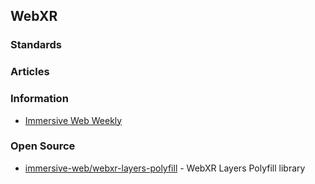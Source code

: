 ## WebXR


### Standards



### Articles


### Information
- [Immersive Web Weekly](https://immersivewebweekly.com/)


### Open Source
- [immersive-web/webxr-layers-polyfill](https://github.com/immersive-web/webxr-layers-polyfill) - WebXR Layers Polyfill library






